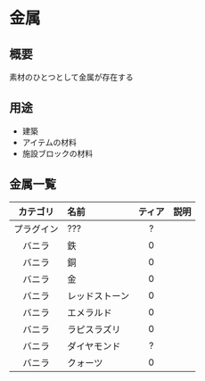 # 金属
## 概要
素材のひとつとして金属が存在する
## 用途
- 建築
- アイテムの材料
- 施設ブロックの材料
## 金属一覧
|カテゴリ|名前|ティア|説明|
|:---:|:---|:---:|:---|
|プラグイン|???|?||
|バニラ|鉄|0||
|バニラ|銅|0||
|バニラ|金|0||
|バニラ|レッドストーン|0||
|バニラ|エメラルド|0||
|バニラ|ラピスラズリ|0||
|バニラ|ダイヤモンド|?||
|バニラ|クォーツ|0||
